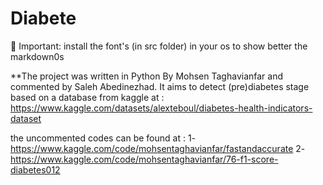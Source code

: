# Diabete
 📌 Important: install the font's (in src folder) in your os to show better the markdown0s

**The project was written in Python By Mohsen Taghavianfar and commented by Saleh Abedinezhad. 
It aims to detect (pre)diabetes stage based on a database from kaggle at : 
https://www.kaggle.com/datasets/alexteboul/diabetes-health-indicators-dataset

the uncommented codes can be found at :
1-https://www.kaggle.com/code/mohsentaghavianfar/fastandaccurate
2-https://www.kaggle.com/code/mohsentaghavianfar/76-f1-score-diabetes012


